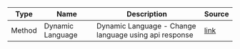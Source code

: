 | Type             | Name                      | Description                                                                     | Source                              |
|------------------|---------------------------|---------------------------------------------------------------------------------|-------------------------------------|
| Method           | Dynamic Language          | Dynamic Language - Change language using api response                           | [link]([https://github.com/appdevsx/Flutter-Dynamic-Language])  |

